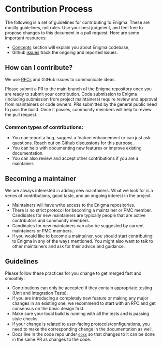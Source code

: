 # Contribution Process

The following is a set of guidelines for contributing to Enigma. These are mostly guidelines, not rules. Use your best judgment, and feel free to propose changes to this document in a pull request. Here are some important resources:

- [Concepts]() section will explain you about Enigma codebase,
- Github [issues](https://github.com/odpf/enigma/issues) track the ongoing and reported issues.

## How can I contribute?

We use [RFCs](https://en.wikipedia.org/wiki/Request_for_Comments) and GitHub issues to communicate ideas.

Please submit a PR to the main branch of the Enigma repository once you are ready to submit your contribution. Code submission to Enigma \(including submission from project maintainers\) require review and approval from maintainers or code owners. PRs submitted by the general public need to pass the build. Once it passes, community members will help to review the pull request.

### Common types of contributions:

- You can report a bug, suggest a feature enhancement or can just ask questions. Reach out on Github discussions for this purpose.
- You can help with documenting new features or improve existing documentation.
- You can also review and accept other contributions if you are a maintainer.

## Becoming a maintainer

We are always interested in adding new maintainers. What we look for is a series of contributions, good taste, and an ongoing interest in the project.

- Maintainers will have write access to the Enigma repositories.
- There is no strict protocol for becoming a maintainer or PMC member. Candidates for new maintainers are typically people that are active contributors and community members.
- Candidates for new maintainers can also be suggested by current maintainers or PMC members.
- If you would like to become a maintainer, you should start contributing to Enigma in any of the ways mentioned. You might also want to talk to other maintainers and ask for their advice and guidance.

## Guidelines

Please follow these practices for you change to get merged fast and smoothly:

- Contributions can only be accepted if they contain appropriate testing \(Unit and Integration Tests\).
- If you are introducing a completely new feature or making any major changes in an existing one, we recommend to start with an RFC and get consensus on the basic design first.
- Make sure your local build is running with all the tests and is passing style checks.
- If your change is related to user-facing protocols/configurations, you need to make the corresponding change in the documentation as well.
- Docs live in the code repo under [`docs`](https://github.com/odpf/enigma/blob/main/docs/README.md) so that changes to it can be done in the same PR as changes to the code.
